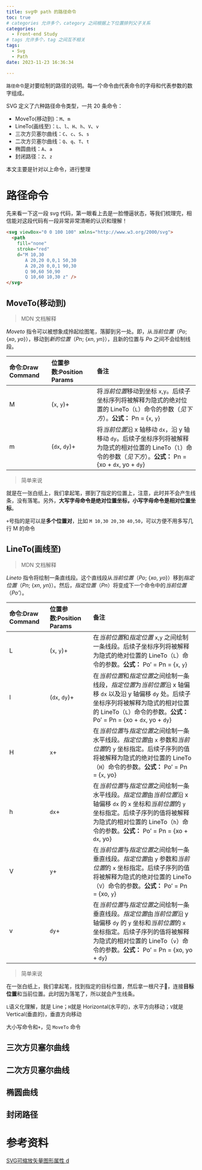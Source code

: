 ```yaml
---
title: svg中 path 的路径命令
toc: true
# categories 允许多个，category 之间根据上下位置排列父子关系
categories:
  - Front-end Study
# tags 允许多个，tag 之间互不相关
tags:
  - Svg
  - Path
date: 2023-11-23 16:36:34

---
```


`路径命令`是对要绘制的路径的说明。每一个命令由代表命令的字母和代表参数的数字组成。

SVG 定义了六种路径命令类型，一共 20 条命令：

- MoveTo(移动到)：`M`、`m`
- LineTo(画线至)：`L`、`l`、`H`、`h`、`V`、`v`
- 三次方贝塞尔曲线：`C`、`c`、`S`、`s`
- 二次方贝塞尔曲线：`Q`、`q`、`T`、`t`
- 椭圆曲线：`A`、`a`
- 封闭路径：`Z`、`z`

本文主要是针对以上命令，进行整理

<!-- more -->

# 路径命令

先来看一下这一段 svg 代码，第一眼看上去是一脸懵逼状态，等我们梳理完，相信能对这段代码有一段非常非常清晰的认识和理解！

```html
<svg viewBox="0 0 100 100" xmlns="http://www.w3.org/2000/svg">
  <path
    fill="none"
    stroke="red"
    d="M 10,30
       A 20,20 0,0,1 50,30
       A 20,20 0,0,1 90,30
       Q 90,60 50,90
       Q 10,60 10,30 z" />
</svg>
```

## MoveTo(移动到)
>  MDN 文档解释

*Moveto* 指令可以被想象成拎起绘图笔，落脚到另一处。即，从*当前位置*（*Po*; {*xo*, *yo*}），移动到*新的位置*（*Pn*; {*xn*, *yn*}），且新的位置与 *Po* 之间不会绘制线段。

| 命令:Draw Command | 位置参数:Position Params | 备注                                                         |
| :---------------- | :----------------------- | :----------------------------------------------------------- |
| M                 | (`x`,         `y`)+      | 将*当前位置*移动到坐标 `x`,`y`。后续子坐标序列将被解释为隐式的绝对位置的 LineTo（`L`）命令的参数（*见下方*）。**公式：** Pn = {`x`, `y`} |
| m                 | (`dx`, `dy`)+            | 将*当前位置*沿 x 轴移动 `dx`，沿 y 轴移动 `dy`。后续子坐标序列将被解释为隐式的相对位置的 LineTo（`l`）命令的参数（*见下方*）。**公式：** Pn = {xo + `dx`, yo + `dy`} |

> 简单来说

就是在一张白纸上，我们拿起笔，挪到了指定的位置上，注意，此时并不会产生线条，没有落笔。另外，**大写字母命令是绝对位置坐标，小写字母命令是相对位置坐标**。

`+`号指的是可以是**多个位置对**，比如 `M 10,30 20,30 40,50`，可以方便不用多写几行 M 的命令

## LineTo(画线至)
> MDN 文档解释

*Lineto* 指令将绘制一条直线段。这个直线段从*当前位置*（*Po*; {*xo*, *yo*}）移到*指定位置*（*Pn*; {*xn*, *yn*}）。然后，*指定位置*（*Pn*）将变成下一个命令中的*当前位置*（*Po′*）。

| 命令:Draw Command | 位置参数:Position Params | 备注                                                         |
| :---------------- | :----------------------- | :----------------------------------------------------------- |
| L                 | (`x`, `y`)+              | 在*当前位置*和*指定位置* `x`,`y` 之间绘制一条线段。后续子坐标序列将被解释为隐式的绝对位置的 LineTo（`L`）命令的参数。**公式：** Po′ = Pn = {`x`, `y`} |
| l                 | (`dx`, `dy`)+            | 在*当前位置*和*指定位置*之间绘制一条线段，*指定位置*为*当前位置*沿 x 轴偏移 `dx` 以及沿 y 轴偏移 `dy` 处。后续子坐标序列将被解释为隐式的相对位置的 LineTo（`L`）命令的参数。**公式：** Po′ = Pn = {xo + `dx`, yo + `dy`} |
| H                 | `x`+                     | 在*当前位置*与*指定位置*之间绘制一条水平线段。*指定位置*由 `x` 参数和*当前位置*的 `y` 坐标指定。后续子序列的值将被解释为隐式的绝对位置的 LineTo（`H`）命令的参数。**公式：** Po′ = Pn = {`x`, yo} |
| h                 | `dx`+                    | 在*当前位置*与*指定位置*之间绘制一条水平线段。*指定位置*由*当前位置*沿 x 轴偏移 `dx` 的 `x` 坐标和*当前位置*的 `y` 坐标指定。后续子序列的值将被解释为隐式的相对位置的 LineTo（`h`）命令的参数。**公式：** Po′ = Pn = {xo + `dx`, yo} |
| V                 | `y`+                     | 在*当前位置*与*指定位置*之间绘制一条垂直线段。*指定位置*由 `y` 参数和*当前位置*的 `x` 坐标指定。后续子序列的值将被解释为隐式的绝对位置的 LineTo（`V`）命令的参数。**公式：** Po′ = Pn = {xo, `y`} |
| v                 | `dy`+                    | 在*当前位置*与*指定位置*之间绘制一条垂直线段。*指定位置*由*当前位置*沿 y 轴偏移 `dy` 的 `y` 坐标和*当前位置*的 `x` 坐标指定。后续子序列的值将被解释为隐式的相对位置的 LineTo（`v`）命令的参数。**公式：** Po′ = Pn = {xo, yo + `dy`} |

>  简单来说

在一张白纸上，我们拿起笔，找到指定的目标位置，然后拿一根尺子📏，连接**目标位置**和当前位置。此时因为落笔了，所以就会产生线条。

`L`语义化理解，就是 Line；`H`就是 Horizontal(水平的)，水平方向移动；`V`就是 Vertical(垂直的)，垂直方向移动

大小写命令和`+`，见 `MoveTo` 命令



## 三次方贝塞尔曲线

## 二次方贝塞尔曲线

## 椭圆曲线

## 封闭路径



# 参考资料

[SVG可缩放矢量图形属性 d](https://developer.mozilla.org/zh-CN/docs/Web/SVG/Attribute/d#%E8%B7%AF%E5%BE%84%E5%91%BD%E4%BB%A4)

